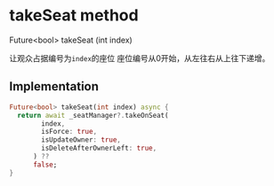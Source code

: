 


# takeSeat method








Future&lt;bool> takeSeat
(int index)





<p>让观众占据编号为<code>index</code>的座位
座位编号从0开始，从左往右从上往下递增。</p>



## Implementation

```dart
Future<bool> takeSeat(int index) async {
  return await _seatManager?.takeOnSeat(
        index,
        isForce: true,
        isUpdateOwner: true,
        isDeleteAfterOwnerLeft: true,
      ) ??
      false;
}
```







